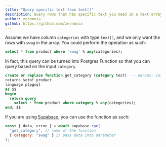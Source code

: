```yaml
---
title: "Query specific text from text[]"
description: Query rows that has specific text you need in a text array.
author: zernonia
github: https://github.com/zernonia
---
```


Assume we have column `categories` with type `text[]`, and we only want the rows with `swag` in the array. You could perform the operation as such:

```sql
select * from product where 'swag' % any(categories);
```

In fact, this query can be turned into Postgres Function so that you can query based on the input `category`.

```sql
create or replace function get_category (category text)  -- params: category
returns setof product
language plpgsql
as $$
begin
  return query
    select * from product where category % any(categories);
end; $$
```

If you are using [Supabase](https://supabase.com), you can use the function as such:

```js
const { data, error } = await supabase.rpc(
  "get_category", // name of the function
  { category: "swag" } // pass data into parameter
);
```
